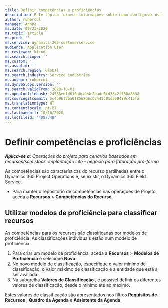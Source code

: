 ```yaml
---
title: Definir competências e proficiências
description: Este tópico fornece informações sobre como configurar os modelos de proficiência para avaliar os recursos.
author: ruhercul
manager: AnnBe
ms.date: 09/23/2020
ms.topic: article
ms.prod: ''
ms.service: dynamics-365-customerservice
audience: Application User
ms.reviewer: kfend
ms.search.scope: ''
ms.custom: ''
ms.assetid: ''
ms.search.region: Global
ms.search.industry: Service industries
ms.author: ruhercul
ms.dyn365.ops.version: ''
ms.search.validFrom: 2020-10-01
ms.openlocfilehash: 24538ed1d610a0cae4c2badc0fd33c2f738a8338
ms.sourcegitcommit: 5c4c9bf3ba018562d6cb3443c01d550489c415fa
ms.translationtype: HT
ms.contentlocale: pt-PT
ms.lasthandoff: 10/16/2020
ms.locfileid: "4082348"
---
```

# <a name="define-skills-and-proficiencies"></a>Definir competências e proficiências

_**Aplica-se a:** Operações do projeto para cenários baseados em recursos/sem stock, implantação Lite - negócio para faturação pró-forma_

As competências são características do recurso partilhadas entre o Dynamics 365 Project Operations e, se existir, o Dynamics 365 Field Service. 

- Para manter o repositório de competências nas operações de Projeto, aceda a **Recursos** \> **Competências do Recurso**. 

## <a name="use-proficiency-models-to-rate-resources"></a>Utilizar modelos de proficiência para classificar recursos

As competências para os recursos são classificadas por modelos de proficiência. As classificações individuais estão num modelo de proficiência. 

1. Para criar um modelo de proficiência, aceda a **Recursos** \> **Modelos de Proficiência** e selecione **Novo**.
2. No novo modelo de classificação, especifique o valor mínimo de classificação, o valor máximo de classificação e a entidade que está a ser avaliada.
3. Na subgrelha **Valores de Classificação** , é possível definir os diferentes valores de classificação, desde o mínimo até ao máximo.


Estes valores de classificação são apresentados nos filtros **Requisitos de Recursos** , **Quadro da Agenda** e **Assistente da Agenda**.
